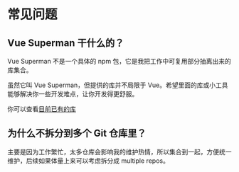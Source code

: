 # 常见问题

## Vue Superman 干什么的？

Vue Superman 不是一个具体的 npm 包，它是我把工作中可复用部分抽离出来的库集合。

虽然它叫 Vue Superman，但提供的库并不局限于 Vue。希望里面的库或小工具能够解决你一些开发难点，让你开发得更舒服。

你可以查看[目前已有的库](/zh/guide/#库列表)

## 为什么不拆分到多个 Git 仓库里？

主要是因为工作繁忙，太多仓库会影响我的维护热情，所以集合到一起，方便统一维护，后续如果体量上来可以考虑拆分成 multiple repos。
